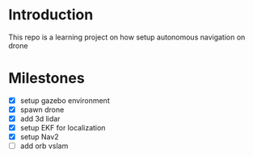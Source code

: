 # Introduction
This repo is a learning project on how setup autonomous navigation on drone

# Milestones
- [x] setup gazebo environment
- [x] spawn drone
- [x] add 3d lidar
- [x] setup EKF for localization
- [x] setup Nav2
- [ ] add orb vslam